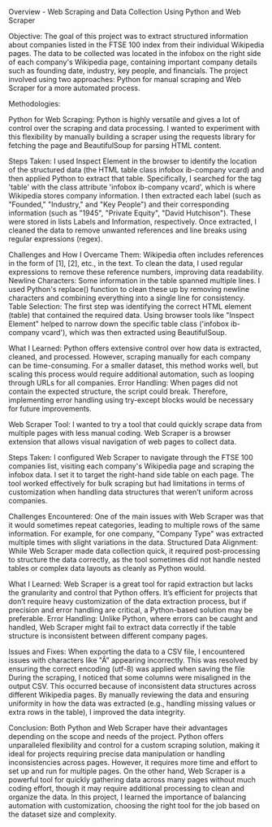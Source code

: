 Overview - Web Scraping and Data Collection Using Python and Web Scraper

Objective:
The goal of this project was to extract structured information about companies listed in the FTSE 100 index from their individual Wikipedia pages. The data to be collected was located in the infobox on the right side of each company's Wikipedia page, containing important company details such as founding date, industry, key people, and financials. The project involved using two approaches: Python for manual scraping and Web Scraper for a more automated process.

Methodologies:

Python for Web Scraping:
Python is highly versatile and gives a lot of control over the scraping and data processing. I wanted to experiment with this flexibility by manually building a scraper using the requests library for fetching the page and BeautifulSoup for parsing HTML content.

Steps Taken:
I used Inspect Element in the browser to identify the location of the structured data (the HTML table class infobox ib-company vcard) and then applied Python to extract that table. Specifically, I searched for the tag 'table' with the class attribute 'infobox ib-company vcard', which is where Wikipedia stores company information.
I then extracted each label (such as "Founded," "Industry," and "Key People") and their corresponding information (such as "1945", "Private Equity", "David Hutchison"). These were stored in lists Labels and Information, respectively.
Once extracted, I cleaned the data to remove unwanted references and line breaks using regular expressions (regex).

Challenges and How I Overcame Them:
Wikipedia often includes references in the form of [1], [2], etc., in the text. To clean the data, I used regular expressions to remove these reference numbers, improving data readability.
Newline Characters: Some information in the table spanned multiple lines. I used Python's replace() function to clean these up by removing newline characters and combining everything into a single line for consistency.
Table Selection: The first step was identifying the correct HTML element (table) that contained the required data. Using browser tools like "Inspect Element" helped to narrow down the specific table class ('infobox ib-company vcard'), which was then extracted using BeautifulSoup.

What I Learned:
Python offers extensive control over how data is extracted, cleaned, and processed. However, scraping manually for each company can be time-consuming. For a smaller dataset, this method works well, but scaling this process would require additional automation, such as looping through URLs for all companies.
Error Handling: When pages did not contain the expected structure, the script could break. Therefore, implementing error handling using try-except blocks would be necessary for future improvements.

Web Scraper Tool:
I wanted to try a tool that could quickly scrape data from multiple pages with less manual coding. Web Scraper is a browser extension that allows visual navigation of web pages to collect data.

Steps Taken:
I configured Web Scraper to navigate through the FTSE 100 companies list, visiting each company's Wikipedia page and scraping the infobox data. I set it to target the right-hand side table on each page.
The tool worked effectively for bulk scraping but had limitations in terms of customization when handling data structures that weren’t uniform across companies.

Challenges Encountered:
One of the main issues with Web Scraper was that it would sometimes repeat categories, leading to multiple rows of the same information. For example, for one company, "Company Type" was extracted multiple times with slight variations in the data.
Structured Data Alignment: While Web Scraper made data collection quick, it required post-processing to structure the data correctly, as the tool sometimes did not handle nested tables or complex data layouts as cleanly as Python would.

What I Learned:
Web Scraper is a great tool for rapid extraction but lacks the granularity and control that Python offers. It’s efficient for projects that don’t require heavy customization of the data extraction process, but if precision and error handling are critical, a Python-based solution may be preferable.
Error Handling: Unlike Python, where errors can be caught and handled, Web Scraper might fail to extract data correctly if the table structure is inconsistent between different company pages.

Issues and Fixes:
When exporting the data to a CSV file, I encountered issues with characters like "Â" appearing incorrectly. This was resolved by ensuring the correct encoding (utf-8) was applied when saving the file
During the scraping, I noticed that some columns were misaligned in the output CSV. This occurred because of inconsistent data structures across different Wikipedia pages. By manually reviewing the data and ensuring uniformity in how the data was extracted (e.g., handling missing values or extra rows in the table), I improved the data integrity.

Conclusion:
Both Python and Web Scraper have their advantages depending on the scope and needs of the project. Python offers unparalleled flexibility and control for a custom scraping solution, making it ideal for projects requiring precise data manipulation or handling inconsistencies across pages. However, it requires more time and effort to set up and run for multiple pages. On the other hand, Web Scraper is a powerful tool for quickly gathering data across many pages without much coding effort, though it may require additional processing to clean and organize the data.
In this project, I learned the importance of balancing automation with customization, choosing the right tool for the job based on the dataset size and complexity.
